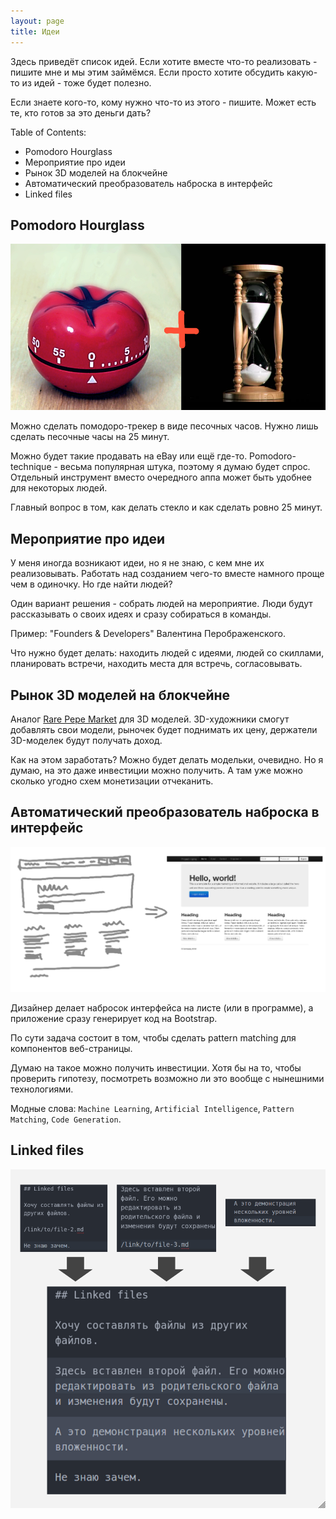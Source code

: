 ```yaml
---
layout: page
title: Идеи
---
```


Здесь приведёт список идей. Если хотите вместе что-то реализовать - пишите мне и мы этим займёмся. Если просто хотите обсудить какую-то из идей - тоже будет полезно.

Если знаете кого-то, кому нужно что-то из этого - пишите. Может есть те, кто готов за это деньги дать?

Table of Contents:

- Pomodoro Hourglass
- Мероприятие про идеи
- Рынок 3D моделей на блокчейне
- Автоматический преобразователь наброска в интерфейс
- Linked files

## Pomodoro Hourglass

![](/public/images_for_ideas/pomodoro_hourglass.png)

Можно сделать помодоро-трекер в виде песочных часов. Нужно лишь сделать песочные часы на 25 минут.

Можно будет такие продавать на eBay или ещё где-то. Pomodoro-technique - весьма популярная штука, поэтому я думаю будет спрос. Отдельный инструмент вместо очередного аппа может быть удобнее для некоторых людей.

Главный вопрос в том, как делать стекло и как сделать ровно 25 минут.

## Мероприятие про идеи

У меня иногда возникают идеи, но я не знаю, с кем мне их реализовывать. Работать над созданием чего-то вместе намного проще чем в одиночку. Но где найти людей?

Один вариант решения - собрать людей на мероприятие. Люди будут рассказывать о своих идеях и сразу собираться в команды.

Пример: "Founders & Developers" Валентина Перображенского.

Что нужно будет делать: находить людей с идеями, людей со скиллами, планировать встречи, находить места для встречь, согласовывать.

## Рынок 3D моделей на блокчейне

Аналог [Rare Pepe Market](https://medium.com/@coin_and_peace/rarepepe-is-the-most-innovative-project-in-the-crypto-space-seriously-6d6b74749687) для 3D моделей. 3D-художники смогут добавлять свои модели, рыночек будет поднимать их цену, держатели 3D-моделек будут получать доход.

Как на этом заработать? Можно будет делать модельки, очевидно. Но я думаю, на это даже инвестиции можно получить. А там уже можно сколько угодно схем монетизации отчеканить.

## Автоматический преобразователь наброска в интерфейс

![](/public/images_for_ideas/sketch_to_interface.png)

Дизайнер делает набросок интерфейса на листе (или в программе), а приложение сразу генерирует код на Bootstrap.

По сути задача состоит в том, чтобы сделать pattern matching для компонентов веб-страницы.

Думаю на такое можно получить инвестиции. Хотя бы на то, чтобы проверить гипотезу, посмотреть возможно ли это вообще с нынешними технологиями.

Модные слова: `Machine Learning`, `Artificial Intelligence`, `Pattern Matching`, `Code Generation`.

## Linked files

![](/public/images_for_ideas/linked_files_v3.png)
